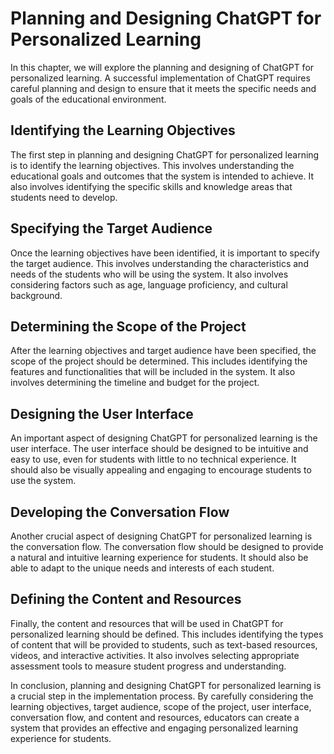 Planning and Designing ChatGPT for Personalized Learning
=======================================================================================================================

In this chapter, we will explore the planning and designing of ChatGPT for personalized learning. A successful implementation of ChatGPT requires careful planning and design to ensure that it meets the specific needs and goals of the educational environment.

Identifying the Learning Objectives
-----------------------------------

The first step in planning and designing ChatGPT for personalized learning is to identify the learning objectives. This involves understanding the educational goals and outcomes that the system is intended to achieve. It also involves identifying the specific skills and knowledge areas that students need to develop.

Specifying the Target Audience
------------------------------

Once the learning objectives have been identified, it is important to specify the target audience. This involves understanding the characteristics and needs of the students who will be using the system. It also involves considering factors such as age, language proficiency, and cultural background.

Determining the Scope of the Project
------------------------------------

After the learning objectives and target audience have been specified, the scope of the project should be determined. This includes identifying the features and functionalities that will be included in the system. It also involves determining the timeline and budget for the project.

Designing the User Interface
----------------------------

An important aspect of designing ChatGPT for personalized learning is the user interface. The user interface should be designed to be intuitive and easy to use, even for students with little to no technical experience. It should also be visually appealing and engaging to encourage students to use the system.

Developing the Conversation Flow
--------------------------------

Another crucial aspect of designing ChatGPT for personalized learning is the conversation flow. The conversation flow should be designed to provide a natural and intuitive learning experience for students. It should also be able to adapt to the unique needs and interests of each student.

Defining the Content and Resources
----------------------------------

Finally, the content and resources that will be used in ChatGPT for personalized learning should be defined. This includes identifying the types of content that will be provided to students, such as text-based resources, videos, and interactive activities. It also involves selecting appropriate assessment tools to measure student progress and understanding.

In conclusion, planning and designing ChatGPT for personalized learning is a crucial step in the implementation process. By carefully considering the learning objectives, target audience, scope of the project, user interface, conversation flow, and content and resources, educators can create a system that provides an effective and engaging personalized learning experience for students.
